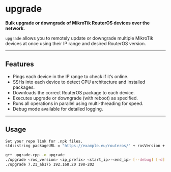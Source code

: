 # upgrade

**Bulk upgrade or downgrade of MikroTik RouterOS devices over the network.**

`upgrade` allows you to remotely update or downgrade multiple MikroTik devices at once using their IP range and desired RouterOS version.

---

## Features

- Pings each device in the IP range to check if it’s online.
- SSHs into each device to detect CPU architecture and installed packages.
- Downloads the correct RouterOS package to each device.
- Executes upgrade or downgrade (with reboot) as specified.
- Runs all operations in parallel using multi-threading for speed.
- Debug mode available for detailed logging.

---

## Usage

```bash
Set your repo link for .npk files. 
std::string packageURL = "https://example.eu/routeros/" + rosVersion + "/" + fileName;

g++ upgrade.cpp -o upgrade
./upgrade <ros_version> <ip_prefix> <start_ip>-<end_ip> [--debug] [-d]
./upgrade 7.21_ab175 192.168.20 198-202
